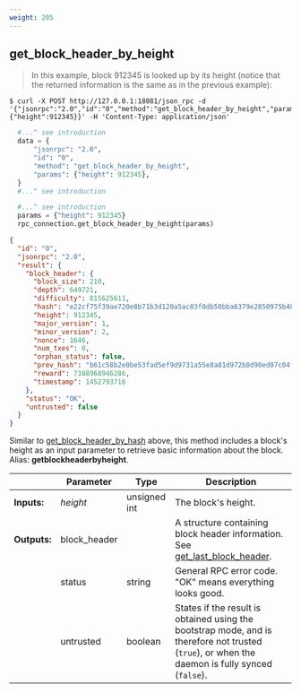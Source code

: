 ```yaml
---
weight: 205
---
```


## **get_block_header_by_height**

> In this example, block 912345 is looked up by its height (notice that the returned information is the same as in the previous example):

```shell
$ curl -X POST http://127.0.0.1:18081/json_rpc -d '{"jsonrpc":"2.0","id":"0","method":"get_block_header_by_height","params":{"height":912345}}' -H 'Content-Type: application/json'
```
```python
  #...^ see introduction
  data = {
      "jsonrpc": "2.0",
      "id": "0",
      "method": "get_block_header_by_height",
      "params": {"height": 912345},
  }
  #...^ see introduction
```
```py
  #...^ see introduction
  params = {"height": 912345}
  rpc_connection.get_block_header_by_height(params)
```
```json
{
  "id": "0",
  "jsonrpc": "2.0",
  "result": {
    "block_header": {
      "block_size": 210,
      "depth": 649721,
      "difficulty": 815625611,
      "hash": "e22cf75f39ae720e8b71b3d120a5ac03f0db50bba6379e2850975b4859190bc6",
      "height": 912345,
      "major_version": 1,
      "minor_version": 2,
      "nonce": 1646,
      "num_txes": 0,
      "orphan_status": false,
      "prev_hash": "b61c58b2e0be53fad5ef9d9731a55e8a81d972b8d90ed07c04fd37ca6403ff78",
      "reward": 7388968946286,
      "timestamp": 1452793716
    },
    "status": "OK",
    "untrusted": false
  }
}
```
Similar to [get_block_header_by_hash](#get-block-header-by-hash) above, this method includes a block's height as an input parameter to retrieve basic information about the block.  
Alias: **getblockheaderbyheight**.  

|             | Parameter      | Type         | Description
| ---         | ---            | ---          | ---
|**Inputs:**  | *height*       | unsigned int | The block's height.
|**Outputs:** | block_header   |              | A structure containing block header information. See [get_last_block_header](#get-last-block-header).
|             | status         | string       | General RPC error code. "OK" means everything looks good.
|             | untrusted      | boolean      | States if the result is obtained using the bootstrap mode, and is therefore not trusted (`true`), or when the daemon is fully synced (`false`).
